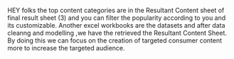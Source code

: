 HEY folks the top content categories are in the Resultant Content sheet of final result sheet (3) and you can filter the popularity according to you and its customizable.
Another excel workbooks are the datasets and after data cleanng and modelling ,we have the retrieved the Resultant Content Sheet.
By doing this we can focus on the creation of targeted consumer content more to increase the targeted audience.
